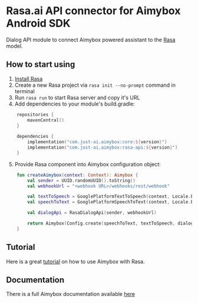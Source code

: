 # Rasa.ai API connector for Aimybox Android SDK

Dialog API module to connect Aimybox powered assistant to the [Rasa](https://rasa.ai) model.

## How to start using

1. [Install Rasa](https://rasa.com/docs/rasa/user-guide/installation/)
2. Create a new Rasa project via `rasa init --no-prompt` command in terminal
3. Run `rasa run` to start Rasa server and copy it's URL
4. Add dependencies to your module's build.gradle:
```kotlin
    repositories {
        mavenCentral()
    }
    
    dependencies {
        implementation("com.just-ai.aimybox:core:${version}")
        implementation("com.just-ai.aimybox:rasa-api:${version}")
    }
```
5. Provide Rasa component into Aimybox configuration object:
```kotlin
    fun createAimybox(context: Context): Aimybox {
        val sender = UUID.randomUUID().toString()
        val webhookUrl = "<webhook URL>/webhooks/rest/webhook"

        val textToSpeech = GooglePlatformTextToSpeech(context, Locale.ENGLISH) // Or any other TTS
        val speechToText = GooglePlatformSpeechToText(context, Locale.ENGLISH) // Or any other ASR

        val dialogApi = RasaDialogApi(sender, webhookUrl)

        return Aimybox(Config.create(speechToText, textToSpeech, dialogApi))
    }
```

## Tutorial
Here is a great [tutorial](https://blog.rasa.com/how-to-build-a-mobile-voice-assistant-with-open-source-rasa-and-aimybox/) on how to use Aimybox with Rasa.

## Documentation

There is a full Aimybox documentation available [here](https://help.aimybox.com)
